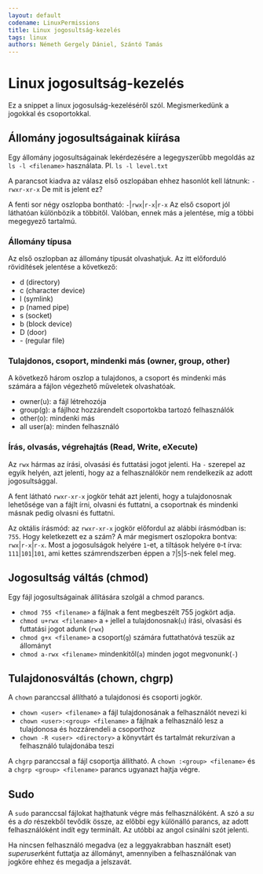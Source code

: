 ```yaml
---
layout: default
codename: LinuxPermissions
title: Linux jogosultság-kezelés
tags: linux
authors: Németh Gergely Dániel, Szántó Tamás
---
```


# Linux jogosultság-kezelés

Ez a snippet a linux jogosulság-kezeléséről szól. Megismerkedünk a jogokkal és csoportokkal.

## Állomány jogosultságainak kiírása

Egy állomány jogosultságainak lekérdezésére a legegyszerűbb megoldás az ``ls -l <filename>`` használata. Pl. ``ls -l level.txt``

A parancsot kiadva az válasz első oszlopában ehhez hasonlót kell látnunk: ``-rwxr-xr-x`` De mit is jelent ez?

A fenti sor négy oszlopba bontható: ``-``|``rwx``|``r-x``|``r-x`` Az első csoport jól láthatóan különbözik a többitől. Valóban, ennek más a jelentése, míg a többi megegyező tartalmú.

### Állomány típusa

Az első oszlopban az állomány típusát olvashatjuk. Az itt előforduló rövidítések jelentése a következő:

 -  d (directory)
 -  c (character device)
 -  l (symlink)
 -  p (named pipe)
 -  s (socket)
 -  b (block device)
 -  D (door)
 -  \- (regular file)

### Tulajdonos, csoport, mindenki más (owner, group, other)

A következő három oszlop a tulajdonos, a csoport és mindenki más számára a fájlon végezhető műveletek olvashatóak.
 
 - owner(u): a fájl létrehozója
 - group(g): a fájlhoz hozzárendelt csoportokba tartozó felhasználók
 - other(o): mindenki más
 - all user(a): minden felhasználó

### Írás, olvasás, végrehajtás (Read, Write, eXecute)

Az ``rwx`` hármas az írási, olvasási és futtatási jogot jelenti. Ha ``-`` szerepel az egyik helyén, azt jelenti, hogy az a felhasználókör nem rendelkezik az adott jogosultsággal.

A fent látható ``rwxr-xr-x`` jogkör tehát azt jelenti, hogy a tulajdonosnak lehetősége van a fájlt írni, olvasni és futtatni, a csoportnak és mindenki másnak pedig olvasni és futtatni.

Az oktális írásmód: az ``rwxr-xr-x`` jogkör előfordul az alábbi írásmódban is: ``755``. Hogy keletkezett ez a szám? A már megismert oszlopokra bontva: ``rwx``|``r-x``|``r-x``. Most a jogosulságok helyére ``1``-et, a tiltások helyére ``0``-t írva: ``111``|``101``|``101``, ami kettes számrendszerben éppen a ``7``|``5``|``5``-nek felel meg.

## Jogosultság váltás (chmod)

Egy fájl jogosultságainak állítására szolgál a chmod parancs.

 - ``chmod 755 <filename>`` a fájlnak a fent megbeszélt 755 jogkört adja.
 - ``chmod u+rwx <filename>`` a ``+`` jellel a tulajdonosnak(``u``) írási, olvasási és futtatási jogot adunk (``rwx``)
 - ``chmod g+x <filename>`` a csoport(``g``) számára futtathatóvá teszük az állományt
 - ``chmod a-rwx <filename>`` mindenkitől(``a``) minden jogot megvonunk(``-``)

## Tulajdonosváltás (chown, chgrp)
A ``chown`` paranccsal állítható a tulajdonosi és csoporti jogkör.

 - ``chown <user> <filename>`` a fájl tulajdonosának a felhasználót nevezi ki
 - ``chown <user>:<group> <filename>`` a fájlnak a felhasználó lesz a tulajdonosa és hozzárendeli a csoporthoz
 - ``chown -R <user> <directory>`` a könyvtárt és tartalmát rekurzívan a felhasználó tulajdonába teszi

A ``chgrp`` paranccsal a fájl csoportja állítható. A ``chown :<group> <filename>`` és a ``chgrp <group> <filename>`` parancs ugyanazt hajtja végre.

## Sudo

A ``sudo`` paranccsal fájlokat hajthatunk végre más felhasználóként. A szó a *su* és a *do* részekből tevődik össze, az előbbi egy különálló parancs, az adott felhasználóként indít egy terminált. Az utóbbi az angol csinálni szót jelenti.

Ha nincsen felhasználó megadva (ez a leggyakrabban használt eset) *superuser*ként futtatja az állományt, amennyiben a felhasználónak van jogköre ehhez és megadja a jelszavát.
